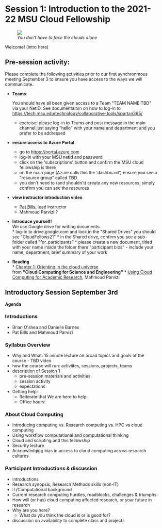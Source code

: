 # Session 1: Introduction to the 2021-22 MSU Cloud Fellowship

<figure>    
  <img src="../img/facing_the_atlantic_clouds_psbills_2021.gif" />
  <figcaption><em>You don't have to face the clouds alone</em></figcaption>
</figure>


Welcome! (intro here)

## Pre-session activity:

Please complete the following activities prior to our first synchronmous meeting September 3 to ensure you have access to the ways we will communicate. 

 - **Teams:**
 
    You should have all been given access to a Team "TEAM NAME TBD" via your NetID.  See documentaiton on how to log-in to https://tech.msu.edu/technology/collaborative-tools/spartan365/

    * exercise: please log-in to Teams and post  message in the main channel just saying "hello" with your name and department and you prefer to be addressed

 - **ensure access to Azure Portal**

      * go to https://portal.azure.com
      * log-in with your MSU netid and password
      * click on the 'subscriptions' button and confirm the MSU cloud fellowship  is there
      * on the main page (Azure calls this the 'dashboard') ensure you see a "resource group" called TBD
      * you don't need to (and shouldn't) create any new resources, simply confirm you can see the resources
      
- **view instructor introduction video**
    - [Pat Bills](#), lead instructor  <!-- TODO create introduction video and post to media space -->
    - Mahmoud Parvizi ?

- **Introduce yourself!**   
  We use  Google drive for writing documents.   
      * log-in to drive.google.com and look in the "Shared Drives" you should see "CloudFellows21"
      * in the Shared drive, confirm you see a sub-folder called "for_participants"
      * please create a new document, titled with your name inside the folder there "participant bios"
         - include your name, department, brief summary of your work  
     
- **Reading**  
      * [Chapter 1: Orienting in the cloud universe](https://s3.us-east-2.amazonaws.com/a-book/Orienting.html) <br>from **"Cloud Computing for Science and Engineering"**
      * [Using Cloud Computing for Academic Research](#), Mahmoud Parvizi <!-- todo add PDF and link -->


## Introductory Session September 3rd 

**Agenda**

<!-- TODO : how much of this can be done in video or text format? -->

### Introductions
  * Brian O'shea and Danielle Barnes
  * Pat Bills and Mahmoud Parvizi

### Syllabus Overview

  * Why and What: 15 minute lecture on broad topics and goals of the course - TBD video 
  * how the course will run: activiites, sessions, projects, teams
  * description of Session 1
     * pre-session materials and activities
     * session activity
     * expectations
  * Getting help: 
      * Reiterate that We are here to help
      * Office hours: 

### About Cloud Computing
 
  * Introducing computing vs. Research computing vs. HPC vs cloud computing
  * Using workflow computational and computational thinking 
  * Cloud and scripting and this fellowship
  * Security lecture
  * Acknowledging bias in access to cloud computing across research cultures

### Participant Introductions & discussion

  * Introductions
  * Research synopsis, Research Methods skills (non-IT)
  * IT/Computational background
  * Current research computing hurdles, roadblocks, challenges & triumphs
  * How will (or has) cloud computing affected research, or your future in research
  * Why are you here?
    * What do you think the cloud is or is good for?
  * discussion on availability to complete class and projects
  